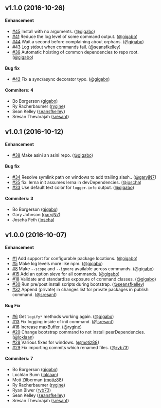 ## v1.1.0 (2016-10-26)

#### Enhancement
  * [#45](https://github.com/asini/asini/pull/45) Install with no arguments. ([@gigabo](https://github.com/gigabo))
  * [#41](https://github.com/asini/asini/pull/41) Reduce the log level of some command output. ([@gigabo](https://github.com/gigabo))
  * [#44](https://github.com/asini/asini/pull/44) Wait a second before complaining about orphans. ([@gigabo](https://github.com/gigabo))
  * [#43](https://github.com/asini/asini/pull/43) Log stdout when commands fail. ([@seansfkelley](https://github.com/seansfkelley))
  * [#36](https://github.com/asini/asini/pull/36) Automatic hoisting of common dependencies to repo root. ([@gigabo](https://github.com/gigabo))

#### Bug fix
  * [#42](https://github.com/asini/asini/pull/42) Fix a sync/async decorator typo. ([@gigabo](https://github.com/gigabo))

#### Commiters: 4
- Bo Borgerson ([gigabo](https://github.com/gigabo))
- Ry Racherbaumer ([rygine](https://github.com/rygine))
- Sean Kelley ([seansfkelley](https://github.com/seansfkelley))
- Sresan Thevarajah ([sresant](https://github.com/sresant))

## v1.0.1 (2016-10-12)

#### Enhancement
  * [#38](https://github.com/asini/asini/pull/38) Make asini an asini repo. ([@gigabo](https://github.com/gigabo))

#### Bug fix
  * [#34](https://github.com/asini/asini/pull/34) Resolve symlink path on windows to add trailing slash.. ([@garyjN7](https://github.com/garyjN7))
  * [#35](https://github.com/asini/asini/pull/35) fix: lerna init assumes lerna in devDependencies. ([@joscha](https://github.com/joscha))
  * [#33](https://github.com/asini/asini/pull/33) Use default text color for `logger.info` output. ([@gigabo](https://github.com/gigabo))

#### Commiters: 3
- Bo Borgerson ([gigabo](https://github.com/gigabo))
- Gary Johnson ([garyjN7](https://github.com/garyjN7))
- Joscha Feth ([joscha](https://github.com/joscha))


## v1.0.0 (2016-10-07)

#### Enhancement
  * [#1](https://github.com/asini/asini/pull/1) Add support for configurable package locations. ([@gigabo](https://github.com/gigabo))
  * [#5](https://github.com/asini/asini/pull/5) Make log levels more like npm. ([@gigabo](https://github.com/gigabo))
  * [#8](https://github.com/asini/asini/pull/8) Make `--scope` and `--ignore` available across commands. ([@gigabo](https://github.com/gigabo))
  * [#15](https://github.com/asini/asini/pull/15) Add an option sieve for all commands.  ([@gigabo](https://github.com/gigabo))
  * [#18](https://github.com/asini/asini/pull/18) Validate and standardize exposure of command classes.  ([@gigabo](https://github.com/gigabo))
  * [#30](https://github.com/asini/asini/pull/30) Run pre/post install scripts during bootstrap. ([@seansfkelley](https://github.com/seansfkelley))
  * [#32](https://github.com/asini/asini/pull/32) Append (private) in changes list for private packages in publish command. ([@sresant](https://github.com/sresant))

#### Bug Fix
  * [#6](https://github.com/asini/asini/pull/6) Get `logify*` methods working again. ([@gigabo](https://github.com/gigabo))
  * [#13](https://github.com/asini/asini/pull/13) Fix logging inside of init command.  ([@sresant](https://github.com/sresant))
  * [#16](https://github.com/asini/asini/pull/16) Increase maxBuffer.  ([@rygine](https://github.com/rygine))
  * [#20](https://github.com/asini/asini/pull/20) Change bootstrap command to not install peerDependencies.  ([@loklaan](https://github.com/loklaan))
  * [#28](https://github.com/asini/asini/pull/28) Various fixes for windows. ([@motiz88](https://github.com/motiz88))
  * [#29](https://github.com/asini/asini/pull/29) Fix importing commits which renamed files. ([@ryb73](https://github.com/ryb73))


#### Commiters: 7
- Bo Borgerson ([gigabo](https://github.com/gigabo))
- Lochlan Bunn ([loklaan](https://github.com/loklaan))
- Moti Zilberman ([motiz88](https://github.com/motiz88))
- Ry Racherbaumer ([rygine](https://github.com/rygine))
- Ryan Biwer ([ryb73](https://github.com/ryb73))
- Sean Kelley ([seansfkelley](https://github.com/seansfkelley))
- Sresan Thevarajah ([sresant](https://github.com/sresant))
